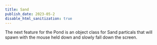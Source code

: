 ```yaml
---
title: Sand
publish_date: 2023-05-2
disable_html_sanitization: true
---
```


The next feature for the Pond is an object class for Sand particals that will spawn with the mouse held down and slowly fall down the screen.

